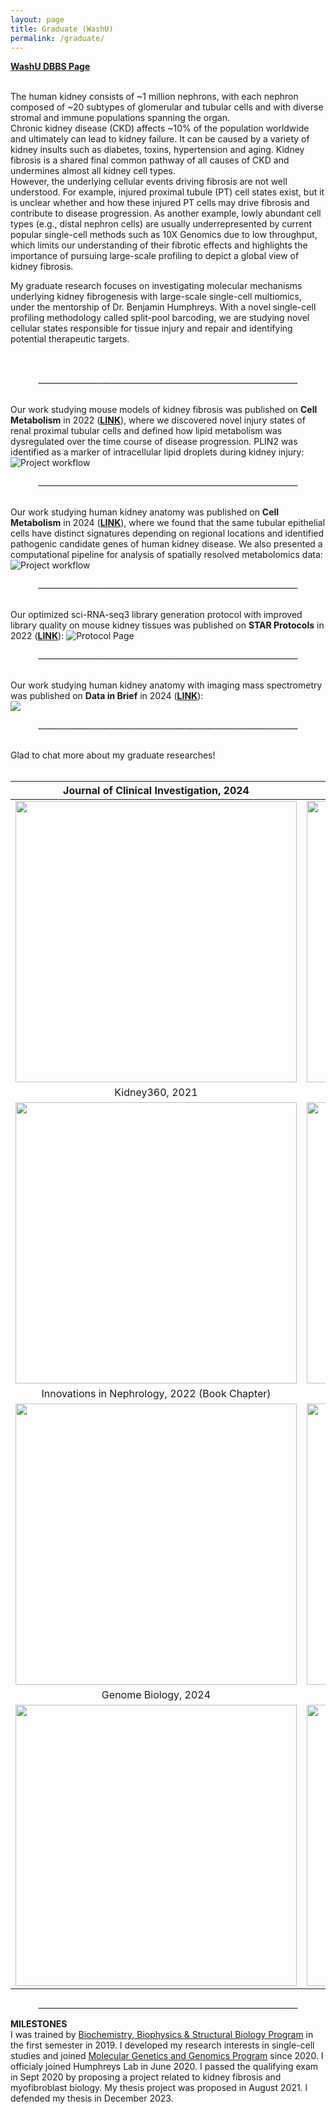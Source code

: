 ```yaml
---
layout: page
title: Graduate (WashU)
permalink: /graduate/
---
```


<p style="text-align:justify">
<strong><a href="https://dbbs.wustl.edu/people/haikuo-li/"> WashU DBBS Page</a></strong><br>
<br>


The human kidney consists of ~1 million nephrons, with each nephron composed of ~20 subtypes of glomerular and tubular cells and with diverse stromal and immune populations spanning the organ.<br>
Chronic kidney disease (CKD) affects ~10% of the population worldwide and ultimately can lead to kidney failure. It can be caused by a variety of kidney insults such as diabetes, toxins, hypertension and aging. Kidney fibrosis is a shared final common pathway of all causes of CKD and undermines almost all kidney cell types.<br>
However, the underlying cellular events driving fibrosis are not well understood. For example, injured proximal tubule (PT) cell states exist, but it is unclear whether and how these injured PT cells may drive fibrosis and contribute to disease progression. As another example, lowly abundant cell types (e.g., distal nephron cells) are usually underrepresented by current popular single-cell methods such as 10X Genomics due to low throughput, which limits our understanding of their fibrotic effects and highlights the importance of pursuing large-scale profiling to depict a global view of kidney fibrosis.<br>
  
  
My graduate research focuses on investigating molecular mechanisms underlying kidney fibrogenesis with large-scale single-cell multiomics, under the mentorship of Dr. Benjamin Humphreys. With a novel single-cell profiling methodology called split-pool barcoding, we are studying novel cellular states responsible for tissue injury and repair and identifying potential therapeutic targets.<br><br><br>

<p align="center">_________________________________________________________________
</p>


<br>
Our work studying mouse models of kidney fibrosis was published on <strong>Cell Metabolism</strong> in 2022 (<strong><a href="https://doi.org/10.1016/j.cmet.2022.09.026">LINK</a></strong>), where we discovered novel injury states of renal proximal tubular cells and defined how lipid metabolism was dysregulated over the time course of disease progression. PLIN2 was identified as a marker of intracellular lipid droplets during kidney injury:
<img src="https://haikuoli.github.io/files/CM_page.jpg" alt="Project workflow">
<p align="center">_________________________________________________________________
</p>

<br>
Our work studying human kidney anatomy was published on <strong>Cell Metabolism</strong> in 2024 (<strong><a href="https://doi.org/10.1016/j.cmet.2024.02.015">LINK</a></strong>), where we found that the same tubular epithelial cells have distinct signatures depending on regional locations and identified pathogenic candidate genes of human kidney disease. We also presented a computational pipeline for analysis of spatially resolved metabolomics data:
<img src="https://haikuoli.github.io/files/CM_2024.jpg" alt="Project workflow">
<p align="center">_________________________________________________________________
</p>

<br>
Our optimized sci-RNA-seq3 library generation protocol with improved library quality on mouse kidney tissues was published on <strong>STAR Protocols</strong> in 2022 (<strong><a href="https://doi.org/10.1016/j.xpro.2022.101904">LINK</a></strong>):
<img src="https://haikuoli.github.io/files/STAR_protocol_page.jpg" alt="Protocol Page">
<p align="center">_________________________________________________________________
</p>

<br>
Our work studying human kidney anatomy with imaging mass spectrometry was published on <strong>Data in Brief</strong> in 2024 (<strong><a href="https://doi.org/10.1016/j.dib.2024.110431">LINK</a></strong>):<br>
<img src="https://haikuoli.github.io/files/datainbrief_2024.jpg">
<p align="center">_________________________________________________________________
</p>

<br>
Glad to chat more about my graduate researches!<br><br>


Journal of Clinical Investigation, 2024|Nature Immunology, 2022
:-------------------------:|:-------------------------:
<img src="https://haikuoli.github.io/files/publications/JCI_2024.jpg" style="width:450px" />  |  <img src="https://haikuoli.github.io/files/publications/NI_2022.jpg" style="width:450px" />
Kidney360, 2021|Kidney International, 2024
<img src="https://haikuoli.github.io/files/publications/k360_2021.jpg" style="width:450px" />  |  <img src="https://haikuoli.github.io/files/publications/KI_2024.jpg" style="width:450px" />
Innovations in Nephrology, 2022 (Book Chapter)|Kidney International, 2020
<img src="https://haikuoli.github.io/files/publications/book_2022.jpg" style="width:450px" />  |  <img src="https://haikuoli.github.io/files/publications/KI_2020.jpg" style="width:450px" /> 
Genome Biology, 2024|STAR Protocols, 2023 (Special Issue)
<img src="https://haikuoli.github.io/files/publications/genbio_2024.jpg" style="width:450px" />  |  <img src="https://haikuoli.github.io/files/publications/STAR_QA.jpg" style="width:450px" />


<p align="center">_________________________________________________________________
</p>

<strong>MILESTONES</strong><br>
I was trained by <a href="http://dbbs.wustl.edu/divprograms/biophysics/Pages/BBSB.aspx">Biochemistry, Biophysics & Structural Biology Program</a> in the first semester in 2019. I developed my research interests in single-cell studies and joined <a href="http://dbbs.wustl.edu/divprograms/genetics/Pages/default.aspx">Molecular Genetics and Genomics Program</a> since 2020. I officialy joined Humphreys Lab in June 2020. I passed the qualifying exam in Sept 2020 by proposing a project related to kidney fibrosis and myofibroblast biology. My thesis project was proposed in August 2021. I defended my thesis in December 2023.<br><br>
  
